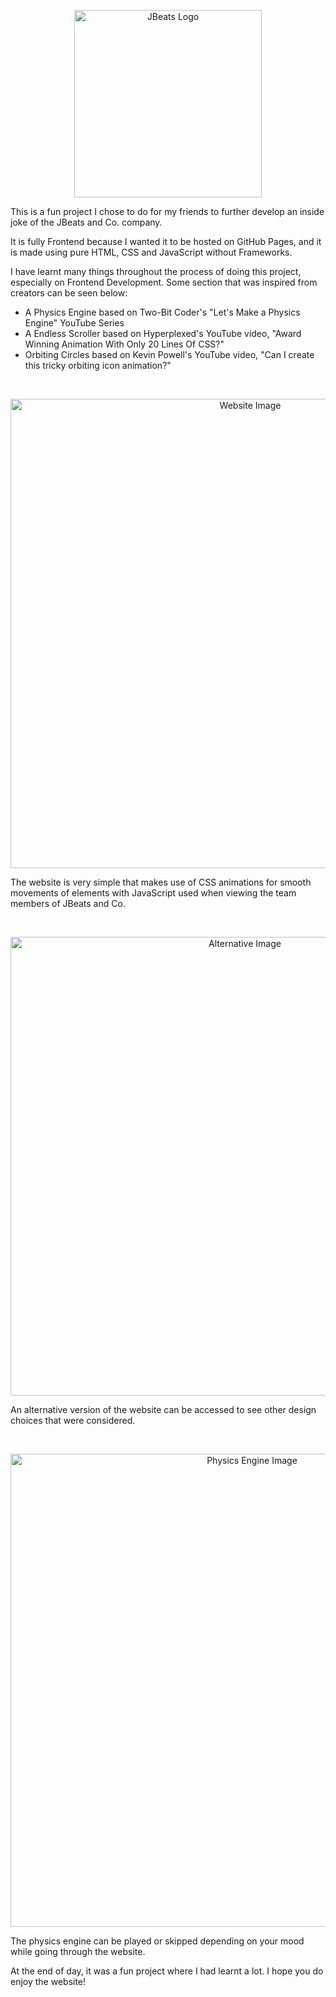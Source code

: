 <p align="center">
  <img src="https://github.com/Swasbuckler/JBeats-and-Co.-Website/blob/main/Logo_Pictures/Jbeatsclean.png?raw=true" width="300" alt="JBeats Logo">
</p> 

This is a fun project I chose to do for my friends to further develop an inside joke of the JBeats and Co. company.

It is fully Frontend because I wanted it to be hosted on GitHub Pages, and it is made using pure HTML, CSS and JavaScript without Frameworks.

I have learnt many things throughout the process of doing this project, especially on Frontend Development. Some section that was inspired from creators can be seen below:
- A Physics Engine based on Two-Bit Coder's "Let's Make a Physics Engine" YouTube Series
- A Endless Scroller based on Hyperplexed's YouTube video, "Award Winning Animation With Only 20 Lines Of CSS?"
- Orbiting Circles based on Kevin Powell's YouTube video, "Can I create this tricky orbiting icon animation?"

<br>

<p align="center">
  <img src="https://github.com/user-attachments/assets/fd194015-e987-4fa8-93ef-46d8178f8f1b" width="751" alt="Website Image">
</p>

The website is very simple that makes use of CSS animations for smooth movements of elements with JavaScript used when viewing the team members of JBeats and Co.

<br>

<p align="center">
  <img width="734" alt="Alternative Image" src="https://github.com/user-attachments/assets/c61ca340-3158-4614-9d30-9b0ae4909e0a">
</p>

An alternative version of the website can be accessed to see other design choices that were considered.

<br>

<p align="center">
  <img width="757" alt="Physics Engine Image" src="https://github.com/user-attachments/assets/b9a80688-14b2-4011-b2fb-c12b0714647a">
</p>

The physics engine can be played or skipped depending on your mood while going through the website.

At the end of day, it was a fun project where I had learnt a lot. I hope you do enjoy the website!
